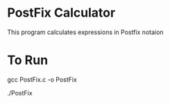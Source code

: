# PostFix Calculator

This program calculates expressions in Postfix notaion


# To Run

gcc PostFix.c -o PostFix

./PostFix

